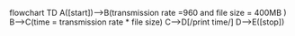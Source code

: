 flowchart TD
A([start])-->B(transmission rate =960 and file size = 400MB )
B-->C(time = transmission rate * file size)
C-->D[/print time/]
D-->E([stop])
